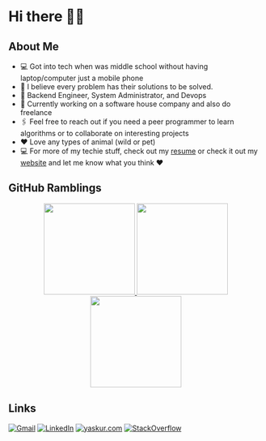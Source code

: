 # Hi there 👋🏾

<!--
**dyaskur/dyaskur** is a ✨ _special_ ✨ repository because its `README.md` (this file) appears on your GitHub profile.

Here are some ideas to get you started:

- 🔭 I’m currently working on ...
- 🌱 I’m currently learning ...
- 👯 I’m looking to collaborate on ...
- 🤔 I’m looking for help with ...
- 💬 Ask me about ...
- 📫 How to reach me: ...
- 😄 Pronouns: ...
- ⚡ Fun fact: ...
-->
## About Me
- 💻 Got into tech when was middle school without having laptop/computer just a mobile phone
- 👊 I believe every problem has their solutions to be solved. 
- 🚀 Backend Engineer, System Administrator, and Devops
- 🌱 Currently working on a software house company and also do freelance
- 🖇 Feel free to reach out if you need a peer programmer to learn algorithms or to collaborate on interesting projects
- ❤️ Love any types of animal (wild or pet)
- 💻 For more of my techie stuff, check out my [resume](https://docs.google.com/document/d/1-E5MgzVOUcX-WtAOcPflXY-1AbuS56Aft9OYDU4XK4M/edit) or check it out my [website](https://yaskur.com/) and let me know what you think ♥️

## GitHub Ramblings
<p align="center">
<a href="https://github.com/dyaskur">
  <img height="180em" src="https://github-readme-stats-eight-theta.vercel.app/api?username=dyaskur&show_icons=true&theme=radical&include_all_commits=true&count_private=true"/>
  <img height="180em" src="https://github-readme-stats-eight-theta.vercel.app/api/top-langs/?username=dyaskur&layout=compact&langs_count=8&theme=radical"/>
  <img height="180em" src="https://github-readme-stats-eight-theta.vercel.app/api/wakatime?username=dyaskur&layout=compact&langs_count=8&theme=radical"/>
</a>
</p>

## Links
[![Gmail](https://img.shields.io/badge/-DYAS@YASKUR.COM-D14836?style=for-the-badge&logo=gmail&logoColor=white)](mailto:dyas@yaskur.com)
[![LinkedIn](https://img.shields.io/badge/-LINKEDIN-0077B5?style=for-the-badge&logo=linkedin&logoColor=white)](https://www.linkedin.com/in/dyaskur/)
[![yaskur.com](https://img.shields.io/badge/-YASKUR.COM-000000?style=for-the-badge&logo=react&logoColor=white)](https://yaskur.com/)
[![StackOverflow](https://img.shields.io/badge/-STACKOVERFLOW-D14836?style=for-the-badge&logo=stackoverflow&logoColor=white)](https://stackoverflow.com/users/2671470/muhammad-dyas-yaskur)
